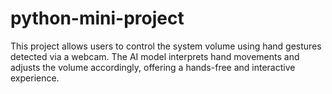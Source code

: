 # python-mini-project
This project allows users to control the system volume using hand gestures detected via a webcam. The AI model interprets hand movements and adjusts the volume accordingly, offering a hands-free and interactive experience.
